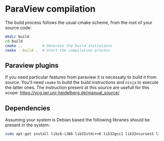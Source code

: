# ParaView compilation

The build process follows the usual cmake scheme, from the root of your
source code:

```sh
mkdir build
cd build
cmake ..         # Generate the build instrutions 
cmake --build .  # Start the compilation process
```

## Paraview plugins 

If you need particular features from paraview it is necessaty to
build it from source. You'll need ```cmake``` to build the build instructions and ```ninja``` to execute the latter ones. 
The instruction present at this source are usefull for this scope: <https://vcg.iwr.uni-heidelberg.de/manual_source/>

## Dependencies

Assuming your system is Debian based the following libraries should be present in the system:

```sh
sudo apt-get install libc6-i386 lib32stdc++6 lib32gcc1 lib32ncurses5 lib32z1
```

<!--  Script to show the footer   -->
<html>
<script
    src="https://code.jquery.com/jquery-3.3.1.js"
    integrity="sha256-2Kok7MbOyxpgUVvAk/HJ2jigOSYS2auK4Pfzbm7uH60="
    crossorigin="anonymous">
</script>
<script>
$(function(){
  $("#footer").load("../footers/footer_first_level_depth.html");
});
</script>
<body>
<div id="footer"></div>
</body>
</html>
